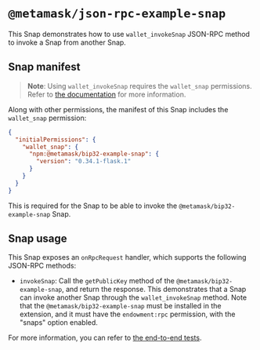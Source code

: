 # `@metamask/json-rpc-example-snap`

This Snap demonstrates how to use `wallet_invokeSnap` JSON-RPC method to invoke
a Snap from another Snap.

## Snap manifest

> **Note**: Using `wallet_invokeSnap` requires the `wallet_snap`
> permissions. Refer to [the documentation](https://docs.metamask.io/snaps/reference/rpc-api/#wallet_snap)
> for more information.

Along with other permissions, the manifest of this Snap includes the
`wallet_snap` permission:

```json
{
  "initialPermissions": {
    "wallet_snap": {
      "npm:@metamask/bip32-example-snap": {
        "version": "0.34.1-flask.1"
      }
    }
  }
}
```

This is required for the Snap to be able to invoke the
`@metamask/bip32-example-snap` Snap.

## Snap usage

This Snap exposes an `onRpcRequest` handler, which supports the following
JSON-RPC methods:

- `invokeSnap`: Call the `getPublicKey` method of the
  `@metamask/bip32-example-snap`, and return the response. This demonstrates
  that a Snap can invoke another Snap through the `wallet_invokeSnap` method.
  Note that the `@metamask/bip32-example-snap` must be installed in the
  extension, and it must have the `endowment:rpc` permission, with the "snaps"
  option enabled.

For more information, you can refer to
[the end-to-end tests](./src/index.test.ts).
